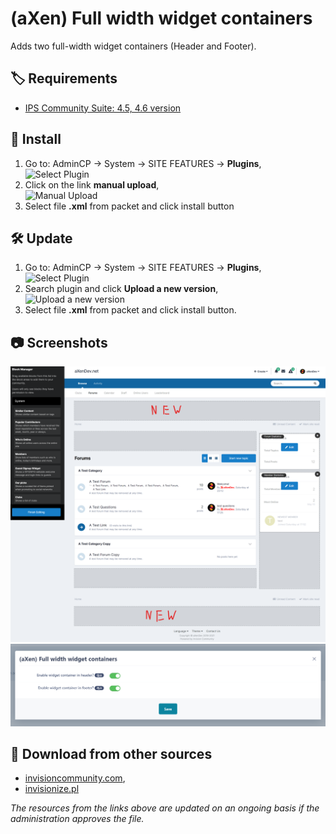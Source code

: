 # (aXen) Full width widget containers

Adds two full-width widget containers (Header and Footer).

## 🏷️ Requirements

- [IPS Community Suite: 4.5, 4.6 version](https://invisioncommunity.com/)

## 🧰 Install

1. Go to: AdminCP -> System -> SITE FEATURES -> **Plugins**,  
   ![Select Plugin](https://files.axendev.net/github/plugins/admincp_select.png)
2. Click on the link **manual upload**,  
   ![Manual Upload](https://files.axendev.net/github/plugins/manual_upload.png)
3. Select file **.xml** from packet and click install button

## 🛠️ Update

1. Go to: AdminCP -> System -> SITE FEATURES -> **Plugins**,  
   ![Select Plugin](https://files.axendev.net/github/plugins/admincp_select.png)
2. Search plugin and click **Upload a new version**,  
   ![Upload a new version](https://files.axendev.net/github/plugins/new_version_upload.png)
3. Select file **.xml** from packet and click install button.

## 📷 Screenshots

![1](https://raw.githubusercontent.com/aXenDeveloper/ips-full-width-widget-containers/master/screenshots/1.png)
![2](https://raw.githubusercontent.com/aXenDeveloper/ips-full-width-widget-containers/master/screenshots/2.png)

## 🔌 Download from other sources

- [invisioncommunity.com](https://invisioncommunity.com/files/file/8760-axen-secondary-groups-indicator/),
- [invisionize.pl](https://forum.invisionize.pl/files/file/772-axen-secondary-groups-indicator/)

_The resources from the links above are updated on an ongoing basis if the administration approves the file._
